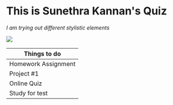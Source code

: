 # This is Sunethra Kannan's Quiz
*I am trying out different stylistic elements*

<p>
  <img src = https://github.githubassets.com/images/modules/logos_page/GitHub-Mark.png>
</p>

| Things to do  | 
| ------------- |
| Homework Assignment  | 
| Project #1  |
| Online Quiz  |
| Study for test  |

